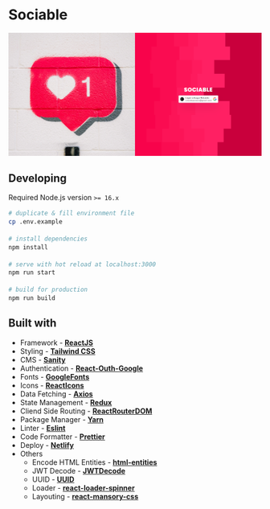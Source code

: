 # Sociable

[![Sociable Image](public/assets/display.png)](https://sociable-beta.netlify.app/)

## Developing

Required Node.js version `>= 16.x`

```bash
# duplicate & fill environment file
cp .env.example

# install dependencies
npm install

# serve with hot reload at localhost:3000
npm run start

# build for production
npm run build
```

## Built with

- Framework - [**ReactJS**](https://reactjs.org/)
- Styling - [**Tailwind CSS**](https://tailwindcss.com/)
- CMS - [**Sanity**](https://www.sanity.io/)
- Authentication - [**React-Outh-Google**](https://www.npmjs.com/package/@react-oauth/google)
- Fonts - [**GoogleFonts**](https://fonts.google.com/)
- Icons - [**ReactIcons**](https://react-icons.github.io/react-icons/)
- Data Fetching - [**Axios**](https://axios-http.com/)
- State Management - [**Redux**](https://redux-toolkit.js.org/)
- Cliend Side Routing - [**ReactRouterDOM**](https://reactrouter.com/)
- Package Manager - [**Yarn**](https://yarnpkg.com/)
- Linter - [**Eslint**](https://eslint.org/)
- Code Formatter - [**Prettier**](https://prettier.io/)
- Deploy - [**Netlify**](https://www.netlify.com/)
- Others
  - Encode HTML Entities - [**html-entities**](https://github.com/mdevils/html-entities)
  - JWT Decode - [**JWTDecode**](https://www.npmjs.com/package/jwt-decodes)
  - UUID - [**UUID**](https://www.npmjs.com/package/uuid)
  - Loader - [**react-loader-spinner**](https://mhnpd.github.io/react-loader-spinner/)
  - Layouting - [**react-mansory-css**](https://www.npmjs.com/package/react-masonry-css)
